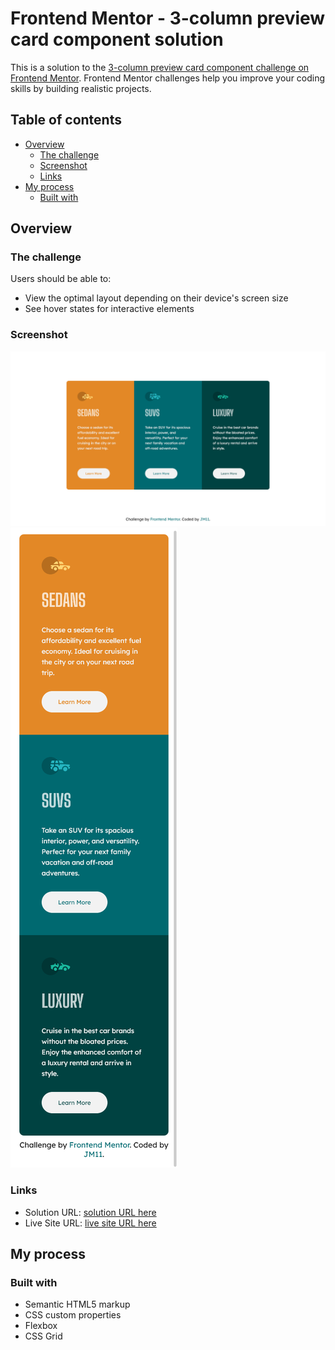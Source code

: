 # Frontend Mentor - 3-column preview card component solution

This is a solution to the [3-column preview card component challenge on Frontend Mentor](https://www.frontendmentor.io/challenges/3column-preview-card-component-pH92eAR2-). Frontend Mentor challenges help you improve your coding skills by building realistic projects.

## Table of contents

- [Overview](#overview)
  - [The challenge](#the-challenge)
  - [Screenshot](#screenshot)
  - [Links](#links)
- [My process](#my-process)
  - [Built with](#built-with)

## Overview

### The challenge

Users should be able to:

- View the optimal layout depending on their device's screen size
- See hover states for interactive elements

### Screenshot

![screenshot-desktop](https://github.com/JMcode11/3-column-card-component-flexbox/blob/main/screenshots/screenshot-desktop.png)
![screenshot-mobile](https://github.com/JMcode11/3-column-card-component-flexbox/blob/main/screenshots/screenshot-mobile.png)

### Links

- Solution URL: [solution URL here](https://github.com/JMcode11/3-column-card-component-flexbox)
- Live Site URL: [live site URL here](https://your-live-site-url.com)

## My process

### Built with

- Semantic HTML5 markup
- CSS custom properties
- Flexbox
- CSS Grid

